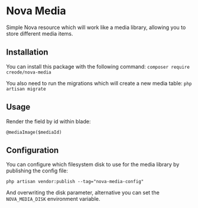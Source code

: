 # Nova Media
Simple Nova resource which will work like a media library, allowing you to store different media items.

## Installation
You can install this package with the following command:
`composer require creode/nova-media`

You also need to run the migrations which will create a new media table:
`php artisan migrate`

## Usage
Render the field by id within blade:
```
@mediaImage($mediaId)
```

## Configuration
You can configure which filesystem disk to use for the media library by publishing the config file:

`php artisan vendor:publish --tag="nova-media-config"`

And overwriting the disk parameter, alternative you can set the `NOVA_MEDIA_DISK` environment variable.
